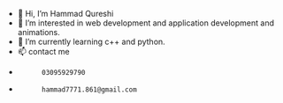 - 👋 Hi, I’m Hammad Qureshi
- 👀 I’m interested in web development and application development and animations.
- 🌱 I’m currently learning c++ and python.
- 📫 contact me
-           03095929790
-           hammad7771.861@gmail.com


